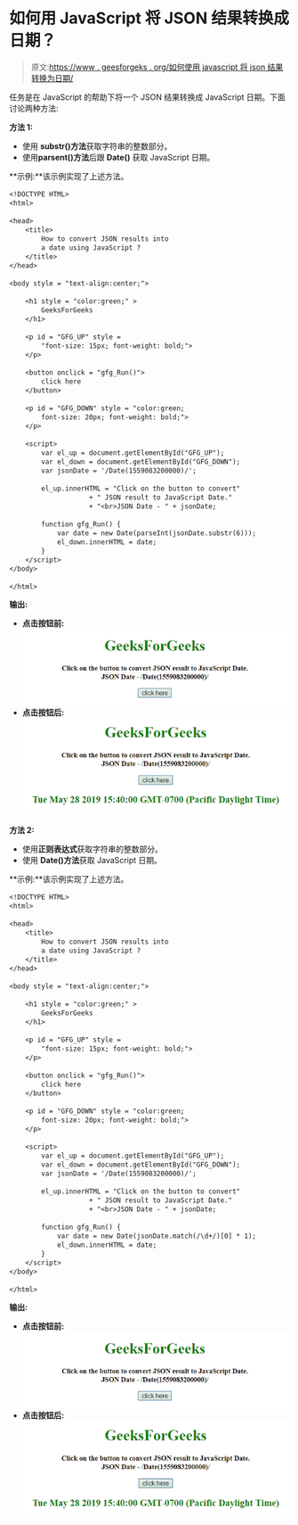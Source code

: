 # 如何用 JavaScript 将 JSON 结果转换成日期？

> 原文:[https://www . geesforgeks . org/如何使用 javascript 将 json 结果转换为日期/](https://www.geeksforgeeks.org/how-to-convert-json-results-into-a-date-using-javascript/)

任务是在 JavaScript 的帮助下将一个 JSON 结果转换成 JavaScript 日期。下面讨论两种方法:

**方法 1:**

*   使用 **substr()方法**获取字符串的整数部分。
*   使用**parsent()方法**后跟 **Date()** 获取 JavaScript 日期。

**示例:**该示例实现了上述方法。

```
<!DOCTYPE HTML> 
<html> 

<head> 
    <title> 
        How to convert JSON results into
        a date using JavaScript ?
    </title>
</head> 

<body style = "text-align:center;"> 

    <h1 style = "color:green;" > 
        GeeksForGeeks 
    </h1>

    <p id = "GFG_UP" style = 
        "font-size: 15px; font-weight: bold;">
    </p>

    <button onclick = "gfg_Run()">
        click here
    </button>

    <p id = "GFG_DOWN" style = "color:green;
        font-size: 20px; font-weight: bold;">
    </p>

    <script>
        var el_up = document.getElementById("GFG_UP");
        var el_down = document.getElementById("GFG_DOWN");
        var jsonDate = '/Date(1559083200000)/';

        el_up.innerHTML = "Click on the button to convert"
                    + " JSON result to JavaScript Date."
                    + "<br>JSON Date - " + jsonDate;

        function gfg_Run() {
            var date = new Date(parseInt(jsonDate.substr(6)));
            el_down.innerHTML = date;
        }         
    </script> 
</body> 

</html>
```

**输出:**

*   **点击按钮前:**
    ![](img/7186e605e64df14cec81e0e9f7586987.png)
*   **点击按钮后:**
    ![](img/2643a9aaca76cdf3a0f63a0b76d6b858.png)

**方法 2:**

*   使用**正则表达式**获取字符串的整数部分。
*   使用 **Date()方法**获取 JavaScript 日期。

**示例:**该示例实现了上述方法。

```
<!DOCTYPE HTML> 
<html> 

<head> 
    <title> 
        How to convert JSON results into
        a date using JavaScript ?
    </title>
</head> 

<body style = "text-align:center;"> 

    <h1 style = "color:green;" > 
        GeeksForGeeks 
    </h1>

    <p id = "GFG_UP" style = 
        "font-size: 15px; font-weight: bold;">
    </p>

    <button onclick = "gfg_Run()">
        click here
    </button>

    <p id = "GFG_DOWN" style = "color:green;
        font-size: 20px; font-weight: bold;">
    </p>

    <script>
        var el_up = document.getElementById("GFG_UP");
        var el_down = document.getElementById("GFG_DOWN");
        var jsonDate = '/Date(1559083200000)/';

        el_up.innerHTML = "Click on the button to convert"
                    + " JSON result to JavaScript Date."
                    + "<br>JSON Date - " + jsonDate;

        function gfg_Run() {
            var date = new Date(jsonDate.match(/\d+/)[0] * 1);
            el_down.innerHTML = date;
        }         
    </script> 
</body> 

</html>
```

**输出:**

*   **点击按钮前:**
    ![](img/7186e605e64df14cec81e0e9f7586987.png)
*   **点击按钮后:**
    ![](img/2643a9aaca76cdf3a0f63a0b76d6b858.png)